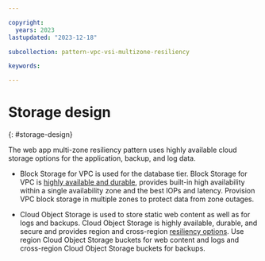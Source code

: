 ```yaml
---

copyright:
  years: 2023
lastupdated: "2023-12-18"

subcollection: pattern-vpc-vsi-multizone-resiliency

keywords:

---
```


# Storage design
{: #storage-design}

The web app multi-zone resiliency pattern uses highly available cloud storage options for the application, backup, and log data.

- Block Storage for VPC is used for the database tier. Block Storage for VPC is [highly available and durable](/docs/vpc?topic=vpc-storageavailability), provides built-in high availability within a single availability zone and the best IOPs and latency. Provision VPC block storage in multiple zones to protect data from zone outages.

- Cloud Object Storage is used to store static web content as well as for logs and backups. Cloud Object Storage is highly available, durable, and secure and provides region and cross-region [resiliency options](/docs/cloud-object-storage/basics?topic=cloud-object-storage-endpoints). Use region Cloud Object Storage buckets for web content and logs and cross-region Cloud Object Storage buckets for backups.
